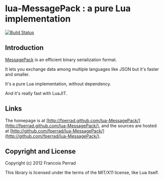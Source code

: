 
lua-MessagePack : a pure Lua implementation
===========================================

[![Build Status](https://travis-ci.org/fperrad/lua-MessagePack.png)](https://travis-ci.org/fperrad/lua-MessagePack)

Introduction
------------

[MessagePack](http://msgpack.org/) is an efficient binary serialization format.

It lets you exchange data among multiple languages like JSON but it's faster and smaller.

It's a pure Lua implementation, without dependency.

And it's really fast with LuaJIT.

Links
-----

The homepage is at [http://fperrad.github.com/lua-MessagePack/](http://fperrad.github.com/lua-MessagePack/),
and the sources are hosted at [http://github.com/fperrad/lua-MessagePack/](http://github.com/fperrad/lua-MessagePack/).

Copyright and License
---------------------

Copyright (c) 2012 Francois Perrad

This library is licensed under the terms of the MIT/X11 license, like Lua itself.

